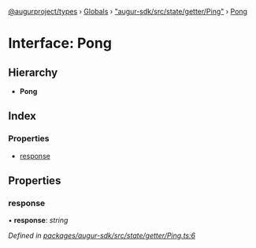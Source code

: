 [@augurproject/types](../README.md) › [Globals](../globals.md) › ["augur-sdk/src/state/getter/Ping"](../modules/_augur_sdk_src_state_getter_ping_.md) › [Pong](_augur_sdk_src_state_getter_ping_.pong.md)

# Interface: Pong

## Hierarchy

* **Pong**

## Index

### Properties

* [response](_augur_sdk_src_state_getter_ping_.pong.md#response)

## Properties

###  response

• **response**: *string*

*Defined in [packages/augur-sdk/src/state/getter/Ping.ts:6](https://github.com/AugurProject/augur/blob/88b6e76efb/packages/augur-sdk/src/state/getter/Ping.ts#L6)*
